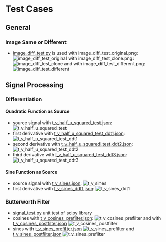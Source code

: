 # Test Cases

## General

### Image Same or Different

* [image_diff_test.py](image_diff_test.py) is used with image_diff_test_original.png:
![image_diff_test_original](image_diff_test_original.png)
with image_diff_test_clone.png:
![image_diff_test_clone](image_diff_test_clone.png)
and with image_diff_test_different.png:
![image_diff_test_different](image_diff_test_different.png)

## Signal Processing

### Differentiation

#### Quadratic Function as Source

* source signal with
[t_v_half_u_squared_test.json](t_v_half_u_squared_test.json):
![t_v_half_u_squared_test](t_v_half_u_squared_test.png)
* first derivative with
[t_v_half_u_squared_test_ddt1.json](t_v_half_u_squared_test_ddt1.json):
![t_v_half_u_squared_test_ddt1](t_v_half_u_squared_test_ddt1.png)
* second derivative with
[t_v_half_u_squared_test_ddt2.json](t_v_half_u_squared_test_ddt2.json):
![t_v_half_u_squared_test_ddt2](t_v_half_u_squared_test_ddt2.png)
* third derivative with
[t_v_half_u_squared_test_ddt3.json](t_v_half_u_squared_test_ddt3.json):
![t_v_half_u_squared_test_ddt3](t_v_half_u_squared_test_ddt3.png)

#### Sine Function as Source

* source signal with
[t_v_sines.json](t_v_sines.json):
![t_v_sines](t_v_sines.png)
* first derivative with
[t_v_sines_ddt1.json](t_v_sines_ddt1.json):
![t_v_sines_ddt1](t_v_sines_ddt1.png)

### Butterworth Filter

* [signal_test.py](signal_test.py) unit test of scipy library
* cosines with [t_v_cosines_prefilter.json](t_v_cosines_prefilter.json):
![t_v_cosines_prefilter](t_v_cosines_prefilter.png) and with [t_v_cosines_postfilter.json](t_v_cosines_postfilter.json) 
![t_v_cosines_postfilter](t_v_cosines_postfilter.png)
* sines with [t_v_sines_prefilter.json](t_v_sines_prefilter.json)
![t_v_sines_prefilter](t_v_sines_prefilter.png)
and [t_v_sines_postfilter.json](t_v_sines_postfilter.json)
![t_v_sines_prefilter](t_v_sines_postfilter.png)

